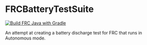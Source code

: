 # FRCBatteryTestSuite

[![Build FRC Java with Gradle](https://github.com/BobSaidHi/FRCBatteryTestSuite/actions/workflows/buildTest.yml/badge.svg)](https://github.com/BobSaidHi/FRCBatteryTestSuite/actions/workflows/buildTest.yml)

 An attempt at creating a battery discharge test for FRC that runs in Autonomous mode. 
